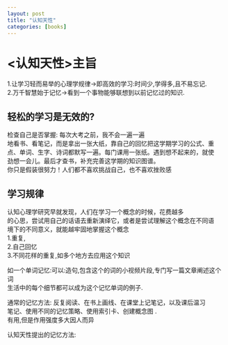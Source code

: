 ```yaml
---
layout: post
title: "认知天性"
categories: [books]
---
```


# <认知天性>主旨

1.让学习轻而易举的心理学规律->即高效的学习:时间少,学得多,且不易忘记.  
2.万千智慧始于记忆->看到一个事物能够联想到以前记忆过的知识.

## 轻松的学习是无效的?

检查自己是否掌握:
每次大考之前，我不会一遍一遍  
地看书、看笔记，而是拿出一张大纸，靠自己的回忆把这学期学习的公式、重  
点、单词、生字、诗词都默写一遍。每门课用一张纸。遇到想不起来的，就使  
劲想一会儿。最后才查书，补充完善这学期的知识图谱。  
你只是假装很努力！人们都不喜欢挑战自己，也不喜欢挫败感

## 学习规律

认知心理学研究早就发现，人们在学习一个概念的时候，花费越多  
的心思，尝试用自己的话语去重新演绎它，或者是尝试理解这个概念在不同语  
境下的不同意义，就能越牢固地掌握这个概念  
1.重复,  
2.自己回忆  
3.不同花样的重复,如多个地方去应用这个知识

如一个单词记忆:可以:造句,包含这个的词的小视频片段,专门写一篇文章阐述这个词  
生活中的每个细节都可以成为这个记忆单词的例子.

通常的记忆方法: 反复阅读、在书上画线、在课堂上记笔记，以及课后温习  
笔记、使用不同的记忆策略、使用索引卡、创建概念图 .  
有用,但是作用强度多大因人而异

认知天性提出的记忆方法:
